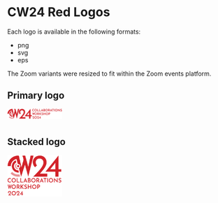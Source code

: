 # CW24 Red Logos

Each logo is available in the following formats:
* png
* svg
* eps

The Zoom variants were resized to fit within the Zoom events platform.

## Primary logo
<img src="CW24_PRIMARY-LOGO.png" ALT="CW24 primary logo" WIDTH="25%" HEIGHT="25%" ALIGN="LEFT"/><br/><br/>

## Stacked logo
<img src="CW24_STACKED-LOGO.png" ALT="CW24 stacked logo" WIDTH="25%" HEIGHT="25%" ALIGN="LEFT"/>
